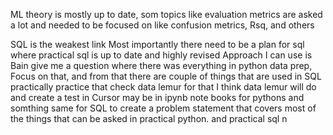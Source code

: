 ML theory is mostly up to date,
som topics like evaluation metrics are asked a lot and needed to be focused on
like confusion metrics, Rsq, and others

SQL is the weakest link
Most importantly there need to be a plan for sql where practical sql is up to date and highly revised
Approach I can use is Bain give me a question where there was everything in python data prep, Focus on that, and from that there are couple of things that are used in SQL practically practice that check data lemur for that
I think data lemur will do
and create a test in Cursor may be in ipynb note books for pythons and somthing same for SQL to create a problem statement that covers most of the things that can be asked in practical python. and practical sql  n 
